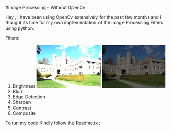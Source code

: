 #Image Processing - Without OpenCv

Hey , I have been using OpenCv extensively for the past few months and I thought its time for my own implementation of the Image Processing Filters using python.

Filters: 
1. Brightness 
![](output/bright/princeton_small_brightness_2.0.jpg) ![](output/bright/princeton_small_brightness_0.5.jpg)
3. Blurr
4. Edge Detection
5. Sharpen
6. Contrast
7. Composite


To run my code Kindly follow the Readme.txt
